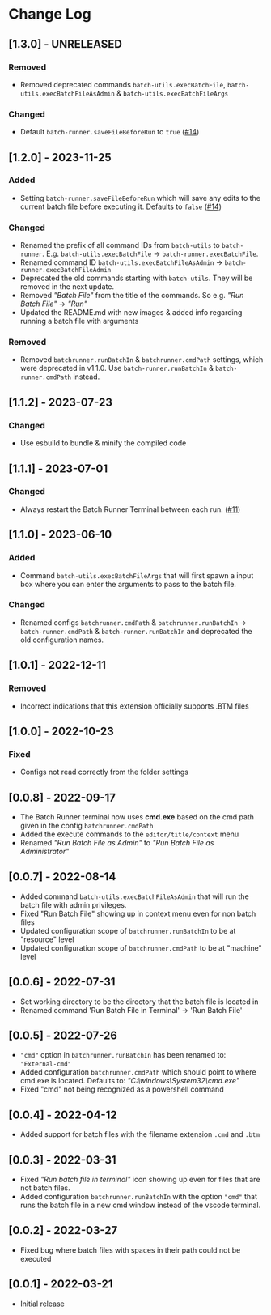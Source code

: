 # Change Log

## [1.3.0] - UNRELEASED

### Removed
- Removed deprecated commands `batch-utils.execBatchFile`, `batch-utils.execBatchFileAsAdmin` & `batch-utils.execBatchFileArgs`

### Changed
- Default `batch-runner.saveFileBeforeRun` to `true` ([#14](https://github.com/nils-soderman/vscode-batch-runner/issues/14))

## [1.2.0] - 2023-11-25

### Added
- Setting `batch-runner.saveFileBeforeRun` which will save any edits to the current batch file before executing it. Defaults to `false` ([#14](https://github.com/nils-soderman/vscode-batch-runner/issues/14))

### Changed
- Renamed the prefix of all command IDs from `batch-utils` to `batch-runner`. E.g. `batch-utils.execBatchFile` -> `batch-runner.execBatchFile`.
- Renamed command ID `batch-utils.execBatchFileAsAdmin` -> `batch-runner.execBatchFileAdmin`
- Deprecated the old commands starting with `batch-utils`. They will be removed in the next update.
- Removed _"Batch File"_ from the title of the commands. So e.g. _"Run Batch File"_ -> _"Run"_
- Updated the README.md with new images & added info regarding running a batch file with arguments

### Removed
- Removed `batchrunner.runBatchIn` & `batchrunner.cmdPath` settings, which were deprecated in v1.1.0. Use `batch-runner.runBatchIn` & `batch-runner.cmdPath` instead.


## [1.1.2] - 2023-07-23

### Changed
- Use esbuild to bundle & minify the compiled code


## [1.1.1] - 2023-07-01

### Changed
- Always restart the Batch Runner Terminal between each run. ([#11](https://github.com/nils-soderman/vscode-batch-runner/issues/11))


## [1.1.0] - 2023-06-10

### Added
- Command `batch-utils.execBatchFileArgs` that will first spawn a input box where you can enter the arguments to pass to the batch file.

### Changed
- Renamed configs `batchrunner.cmdPath` & `batchrunner.runBatchIn` -> `batch-runner.cmdPath` & `batch-runner.runBatchIn` and deprecated the old configuration names.


## [1.0.1] - 2022-12-11

### Removed
- Incorrect indications that this extension officially supports .BTM files


## [1.0.0] - 2022-10-23

### Fixed
- Configs not read correctly from the folder settings


## [0.0.8] - 2022-09-17
- The Batch Runner terminal now uses **cmd.exe** based on the cmd path given in the config `batchrunner.cmdPath`
- Added the execute commands to the `editor/title/context` menu
- Renamed *"Run Batch File as Admin"* to *"Run Batch File as Administrator"*


## [0.0.7] - 2022-08-14
- Added command `batch-utils.execBatchFileAsAdmin` that will run the batch file with admin privileges.
- Fixed "Run Batch File" showing up in context menu even for non batch files
- Updated configuration scope of `batchrunner.runBatchIn` to be at "resource" level
- Updated configuration scope of `batchrunner.cmdPath` to be at "machine" level


## [0.0.6] - 2022-07-31
- Set working directory to be the directory that the batch file is located in
- Renamed command 'Run Batch File in Terminal' -> 'Run Batch File'


## [0.0.5] - 2022-07-26
- `"cmd"` option in `batchrunner.runBatchIn` has been renamed to: `"External-cmd"`
- Added configuration `batchrunner.cmdPath` which should point to where cmd.exe is located. Defaults to: _"C:\\windows\\System32\\cmd.exe"_
- Fixed "cmd" not being recognized as a powershell command


## [0.0.4] - 2022-04-12
- Added support for batch files with the filename extension `.cmd` and `.btm`


## [0.0.3] - 2022-03-31
- Fixed *"Run batch file in terminal"* icon showing up even for files that are not batch files.
- Added configuration `batchrunner.runBatchIn` with the option `"cmd"` that runs the batch file in a new cmd window instead of the vscode terminal.


## [0.0.2] - 2022-03-27
- Fixed bug where batch files with spaces in their path could not be executed


## [0.0.1] - 2022-03-21
- Initial release